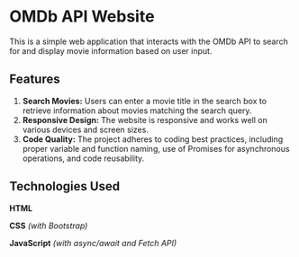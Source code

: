 # OMDb API Website
This is a simple web application that interacts with the OMDb API to search for and display movie information based on user input.

## Features
1. **Search Movies:** Users can enter a movie title in the search box to retrieve information about movies matching the search query.
2. **Responsive Design:** The website is responsive and works well on various devices and screen sizes.
3. **Code Quality:** The project adheres to coding best practices, including proper variable and function naming, use of Promises for asynchronous operations, and code reusability.

## Technologies Used
**HTML**

**CSS** *(with Bootstrap)*

**JavaScript** *(with async/await and Fetch API)*